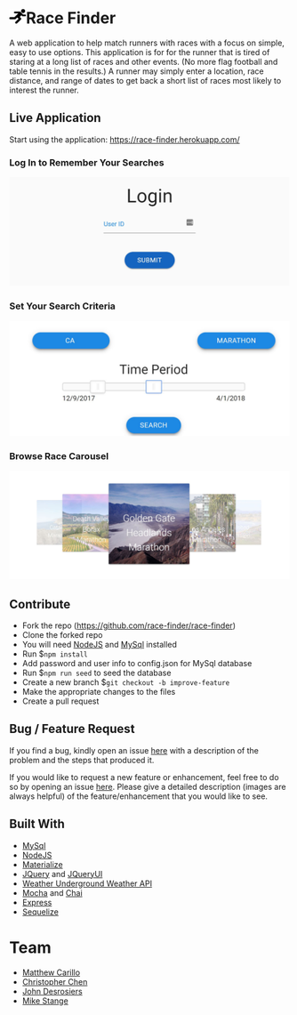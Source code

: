 # <img src="./public/assets/images/running-icon.png" width="30">Race Finder 

A web application to help match runners with races with a focus on simple, easy to use options. This application is for for the runner that is tired of staring at a long list of races and other events. (No more flag football and table tennis in the results.) A runner may simply enter a location, race distance, and range of dates to get back a short list of races most likely to interest the runner.

## Live Application
Start using the application: https://race-finder.herokuapp.com/

### Log In to Remember Your Searches
![login modal](/extra/login.jpg)

### Set Your Search Criteria
![search form](/extra/criteria.jpg)

### Browse Race Carousel
![carousel of race thumbnails](/extra/carousel.jpg)

## Contribute
* Fork the repo (https://github.com/race-finder/race-finder)
* Clone the forked repo
* You will need [NodeJS](https://nodejs.org/en/) and [MySql](https://www.mysql.com/) installed
* Run $`npm install`
* Add password and user info to config.json for MySql database
* Run $`npm run seed` to seed the database
* Create a new branch $`git checkout -b improve-feature`
* Make the appropriate changes to the files
* Create a pull request

## Bug / Feature Request
If you find a bug, kindly open an issue [here](https://github.com/race-finder/race-finder/issues/new) with a description of the problem and the steps that produced it.

If you would like to request a new feature or enhancement, feel free to do so by opening an issue [here](https://github.com/race-finder/race-finder/issues/new). Please give a detailed description (images are always helpful) of the feature/enhancement that you would like to see.

## Built With
* [MySql](https://www.mysql.com/)
* [NodeJS](https://nodejs.org/en/)
* [Materialize](http://materializecss.com/)
* [JQuery](http://jquery.com/) and [JQueryUI](http://jqueryui.com/)
* [Weather Underground Weather API](https://www.wunderground.com/weather/api/)
* [Mocha](https://mochajs.org/) and [Chai](http://chaijs.com/)
* [Express](https://expressjs.com/)
* [Sequelize](http://docs.sequelizejs.com/)

# Team
* [Matthew Carillo](https://github.com/mattcarr09)
* [Christopher Chen](https://github.com/chchen1124)
* [John Desrosiers](https://github.com/median-man)
* [Mike Stange](https://github.com/mstange22)
